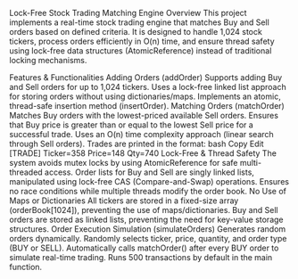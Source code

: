Lock-Free Stock Trading Matching Engine
Overview
This project implements a real-time stock trading engine that matches Buy and Sell orders based on defined criteria. It is designed to handle 1,024 stock tickers, process orders efficiently in O(n) time, and ensure thread safety using lock-free data structures (AtomicReference) instead of traditional locking mechanisms.

Features & Functionalities
Adding Orders (addOrder)
Supports adding Buy and Sell orders for up to 1,024 tickers.
Uses a lock-free linked list approach for storing orders without using dictionaries/maps.
Implements an atomic, thread-safe insertion method (insertOrder).
Matching Orders (matchOrder)
Matches Buy orders with the lowest-priced available Sell orders.
Ensures that Buy price is greater than or equal to the lowest Sell price for a successful trade.
Uses an O(n) time complexity approach (linear search through Sell orders).
Trades are printed in the format:
bash
Copy
Edit
[TRADE] Ticker=358 Price=148 Qty=740
Lock-Free & Thread Safety
The system avoids mutex locks by using AtomicReference for safe multi-threaded access.
Order lists for Buy and Sell are singly linked lists, manipulated using lock-free CAS (Compare-and-Swap) operations.
Ensures no race conditions while multiple threads modify the order book.
No Use of Maps or Dictionaries
All tickers are stored in a fixed-size array (orderBook[1024]), preventing the use of maps/dictionaries.
Buy and Sell orders are stored as linked lists, preventing the need for key-value storage structures.
Order Execution Simulation (simulateOrders)
Generates random orders dynamically.
Randomly selects ticker, price, quantity, and order type (BUY or SELL).
Automatically calls matchOrder() after every BUY order to simulate real-time trading.
Runs 500 transactions by default in the main function.
